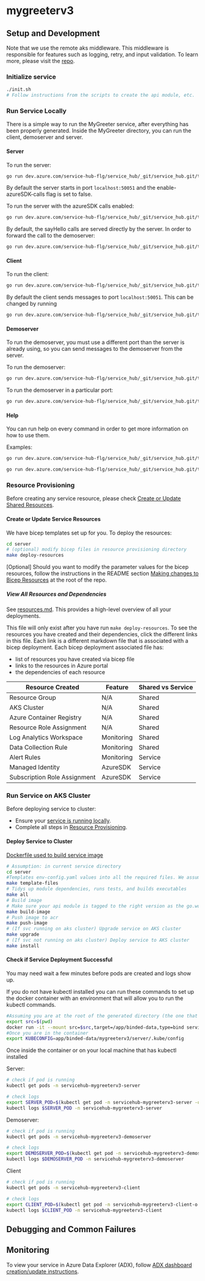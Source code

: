 # mygreeterv3





## Setup and Development

Note that we use the remote aks middleware. This middleware is responsible for features such as logging, retry, and input validation. To learn more, please visit the [repo](https://github.com/Azure/aks-middleware/tree/main).

### Initialize service

```bash
./init.sh
# Follow instructions from the scripts to create the api module, etc.
```

### Run Service Locally

There is a simple way to run the MyGreeter service, after everything has been properly generated. Inside the MyGreeter directory, you can run the client, demoserver and server.

#### Server

To run the server:

```bash
go run dev.azure.com/service-hub-flg/service_hub/_git/service_hub.git/testing/canonical-output/mygreeterv3/server/cmd/server start 
```

By default the server starts in port `localhost:50051` and the enable-azureSDK-calls flag is set to false.

To run the server with the azureSDK calls enabled:

```bash
go run dev.azure.com/service-hub-flg/service_hub/_git/service_hub.git/testing/canonical-output/mygreeterv3/server/cmd/server start --enable-azureSDK-calls true --subscription-id <sub_id>
```

By default, the sayHello calls are served directly by the server. In order to forward the call to the demoserver:

```bash
go run dev.azure.com/service-hub-flg/service_hub/_git/service_hub.git/testing/canonical-output/mygreeterv3/server/cmd/server start --remote-addr <remote_addr>
```

#### Client

To run the client:

```bash
go run dev.azure.com/service-hub-flg/service_hub/_git/service_hub.git/testing/canonical-output/mygreeterv3/server/cmd/client hello
```

By default the client sends messages to port `localhost:50051`. This can be changed by running

```bash
go run dev.azure.com/service-hub-flg/service_hub/_git/service_hub.git/testing/canonical-output/mygreeterv3/server/cmd/client hello --remote-addr <remote_addr>
```

#### Demoserver

To run the demoserver, you must use a different port than the server is already using, so you can send messages to the demoserver from the server.

To run the demoserver:

```bash
go run dev.azure.com/service-hub-flg/service_hub/_git/service_hub.git/testing/canonical-output/mygreeterv3/server/cmd/demoserver start
```

To run the demoserver in a particular port:

```bash
go run dev.azure.com/service-hub-flg/service_hub/_git/service_hub.git/testing/canonical-output/mygreeterv3/server/cmd/demoserver start --port <local_port>
```

#### Help

You can run help on every command in order to get more information on how to use them.

Examples:

```bash
go run dev.azure.com/service-hub-flg/service_hub/_git/service_hub.git/testing/canonical-output/mygreeterv3/server/cmd/client help

go run dev.azure.com/service-hub-flg/service_hub/_git/service_hub.git/testing/canonical-output/mygreeterv3/server/cmd/demoserver start -h
```

### Resource Provisioning

Before creating any service resource, please check [Create or Update Shared Resources](../../shared-resources/README.md).

#### Create or Update Service Resources

We have bicep templates set up for you. To deploy the resources:

```bash
cd server
# (optional) modify bicep files in resource provisioning directory
make deploy-resources
```

[Optional] Should you want to modify the parameter values for the bicep resources, follow the instructions in the README section [Making changes to Bicep Resources](../README.md) at the root of the repo.

##### View All Resources and Dependencies

See [resources.md](server/resources.md). This provides a high-level overview of all your deployments.

This file will only exist after you have run `make deploy-resources`. To see the resources you have created and their dependencies, click the different links in this file. Each link is a different markdown file that is associated with a bicep deployment. Each bicep deployment associated file has:

- list of resources you have created via bicep file
- links to the resources in Azure portal
- the dependencies of each resource

| Resource Created | Feature | Shared vs Service |
|----------|----------|----------|
| Resource Group | N/A | Shared |
| AKS Cluster | N/A | Shared |
| Azure Container Registry | N/A | Shared |
| Resource Role Assignment | N/A | Shared |
| Log Analytics Workspace | Monitoring | Shared |
| Data Collection Rule | Monitoring | Shared |
| Alert Rules | Monitoring | Service |
| Managed Identity | AzureSDK | Service |
| Subscription Role Assignment | AzureSDK | Service |

### Run Service on AKS Cluster

Before deploying service to cluster:

- Ensure your [service is running locally](#run-service-locally).
- Complete all steps in [Resource Provisioning](#resource-provisioning).

#### Deploy Service to Cluster
[Dockerfile used to build service image](server/Dockerfile)

```bash
# Assumption: in current service directory
cd server
#Templates env-config.yaml values into all the required files. We assume env-config.yaml exists in your generated folder. (i.e. the folder that stores the generated directories)
make template-files
# Tidys up module dependencies, runs tests, and builds executables
make all
# Build image
# Make sure your api module is tagged to the right version as the go.work file is not used in server/Dockerfile (linked above)
make build-image
# Push image to acr
make push-image
# (If svc running on aks cluster) Upgrade service on AKS cluster
make upgrade
# (If svc not running on aks cluster) Deploy service to AKS cluster
make install
```

#### Check if Service Deployment Successful

You may need wait a few minutes before pods are created and logs show up.

If you do not have kubectl installed you can run these commands to set up the docker container with an environment that will allow you to run the kubectl commands.
```bash
#Assuming you are at the root of the generated directory (the one that contains mygreeterv3)
export src=$(pwd)
docker run -it --mount src=$src,target=/app/binded-data,type=bind servicehubregistry.azurecr.io/service_hub_environment:$20240329 /bin/bash
#Once you are in the container
export KUBECONFIG=app/binded-data/mygreeterv3/server/.kube/config
```

Once inside the container or on your local machine that has kubectl installed

Server:
```bash
# check if pod is running
kubectl get pods -n servicehub-mygreeterv3-server

# check logs
export SERVER_POD=$(kubectl get pod -n servicehub-mygreeterv3-server -o jsonpath="{.items[0].metadata.name}")
kubectl logs $SERVER_POD -n servicehub-mygreeterv3-server
```

Demoserver:
```bash
# check if pod is running
kubectl get pods -n servicehub-mygreeterv3-demoserver

# check logs
export DEMOSERVER_POD=$(kubectl get pod -n servicehub-mygreeterv3-demoserver-o jsonpath="{.items[0].metadata.name}")
kubectl logs $DEMOSERVER_POD -n servicehub-mygreeterv3-demoserver
```

Client
```bash
# check if pod is running
kubectl get pods -n servicehub-mygreeterv3-client

# check logs
export CLIENT_POD=$(kubectl get pod -n servicehub-mygreeterv3-client-o jsonpath="{.items[0].metadata.name}")
kubectl logs $CLIENT_POD -n servicehub-mygreeterv3-client
```


## Debugging and Common Failures


## Monitoring

To view your service in Azure Data Explorer (ADX), follow [ADX dashboard creation/update instructions](server/monitoring/README.md).